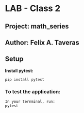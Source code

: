 # LAB - Class 2

## Project: math_series

## Author: Felix A. Taveras

## Setup

__Install pytest:__

    pip install pytest

### To test the application:
    In your ternminal, run:
    pytest